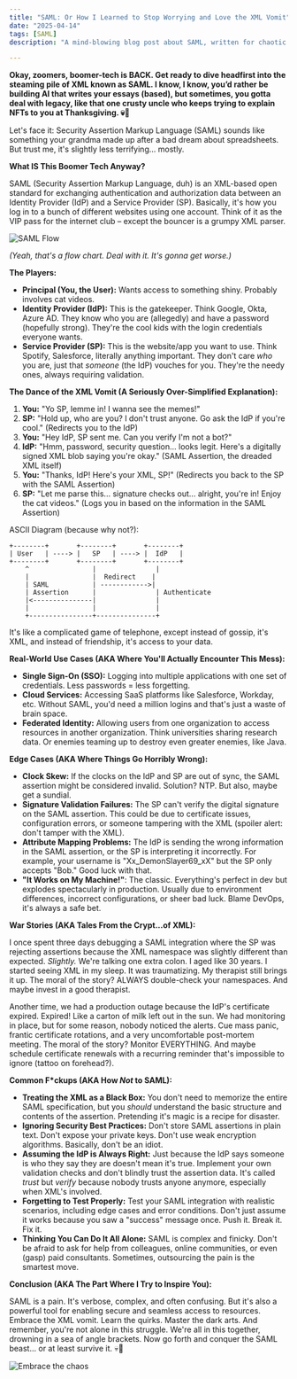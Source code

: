 ```yaml
---
title: "SAML: Or How I Learned to Stop Worrying and Love the XML Vomit"
date: "2025-04-14"
tags: [SAML]
description: "A mind-blowing blog post about SAML, written for chaotic Gen Z engineers who would rather be doomscrolling."

---
```


**Okay, zoomers, boomer-tech is BACK. Get ready to dive headfirst into the steaming pile of XML known as SAML. I know, I know, you’d rather be building AI that writes your essays (based), but sometimes, you gotta deal with legacy, like that one crusty uncle who keeps trying to explain NFTs to you at Thanksgiving. 💀🙏**

Let's face it: Security Assertion Markup Language (SAML) sounds like something your grandma made up after a bad dream about spreadsheets. But trust me, it's slightly less terrifying... mostly.

**What IS This Boomer Tech Anyway?**

SAML (Security Assertion Markup Language, duh) is an XML-based open standard for exchanging authentication and authorization data between an Identity Provider (IdP) and a Service Provider (SP). Basically, it's how you log in to a bunch of different websites using one account. Think of it as the VIP pass for the internet club – except the bouncer is a grumpy XML parser.

![SAML Flow](https://i.imgflip.com/4qqs0t.jpg)

*(Yeah, that's a flow chart. Deal with it. It's gonna get worse.)*

**The Players:**

*   **Principal (You, the User):** Wants access to something shiny. Probably involves cat videos.
*   **Identity Provider (IdP):** This is the gatekeeper. Think Google, Okta, Azure AD. They know who you are (allegedly) and have a password (hopefully strong). They're the cool kids with the login credentials everyone wants.
*   **Service Provider (SP):** This is the website/app you want to use. Think Spotify, Salesforce, literally anything important. They don't care *who* you are, just that *someone* (the IdP) vouches for you. They're the needy ones, always requiring validation.

**The Dance of the XML Vomit (A Seriously Over-Simplified Explanation):**

1.  **You:** "Yo SP, lemme in! I wanna see the memes!"
2.  **SP:** "Hold up, who are you? I don't trust anyone. Go ask the IdP if you're cool." (Redirects you to the IdP)
3.  **You:** "Hey IdP, SP sent me. Can you verify I'm not a bot?"
4.  **IdP:** "Hmm, password, security question... looks legit. Here's a digitally signed XML blob saying you're okay." (SAML Assertion, the dreaded XML itself)
5.  **You:** "Thanks, IdP! Here's your XML, SP!" (Redirects you back to the SP with the SAML Assertion)
6.  **SP:** "Let me parse this... signature checks out... alright, you're in! Enjoy the cat videos." (Logs you in based on the information in the SAML Assertion)

ASCII Diagram (because why not?):

```
+--------+       +--------+       +--------+
| User   | ----> |   SP   | ----> |  IdP   |
+--------+       +--------+       +--------+
    ^                |               |
    |                |  Redirect    |
    | SAML           | ------------>|
    | Assertion      |               | Authenticate
    |<---------------|               |
    |                |               |
    +----------------+---------------+
```

It's like a complicated game of telephone, except instead of gossip, it's XML, and instead of friendship, it's access to your data.

**Real-World Use Cases (AKA Where You'll Actually Encounter This Mess):**

*   **Single Sign-On (SSO):** Logging into multiple applications with one set of credentials. Less passwords = less forgetting.
*   **Cloud Services:** Accessing SaaS platforms like Salesforce, Workday, etc. Without SAML, you'd need a million logins and that's just a waste of brain space.
*   **Federated Identity:** Allowing users from one organization to access resources in another organization. Think universities sharing research data. Or enemies teaming up to destroy even greater enemies, like Java.

**Edge Cases (AKA Where Things Go Horribly Wrong):**

*   **Clock Skew:** If the clocks on the IdP and SP are out of sync, the SAML assertion might be considered invalid. Solution? NTP. But also, maybe get a sundial.
*   **Signature Validation Failures:** The SP can't verify the digital signature on the SAML assertion. This could be due to certificate issues, configuration errors, or someone tampering with the XML (spoiler alert: don't tamper with the XML).
*   **Attribute Mapping Problems:** The IdP is sending the wrong information in the SAML assertion, or the SP is interpreting it incorrectly. For example, your username is "Xx_DemonSlayer69_xX" but the SP only accepts "Bob." Good luck with that.
*   **"It Works on My Machine!"**: The classic. Everything's perfect in dev but explodes spectacularly in production. Usually due to environment differences, incorrect configurations, or sheer bad luck. Blame DevOps, it's always a safe bet.

**War Stories (AKA Tales From the Crypt...of XML):**

I once spent three days debugging a SAML integration where the SP was rejecting assertions because the XML namespace was slightly different than expected. *Slightly.* We're talking one extra colon. I aged like 30 years. I started seeing XML in my sleep. It was traumatizing. My therapist still brings it up. The moral of the story? ALWAYS double-check your namespaces. And maybe invest in a good therapist.

Another time, we had a production outage because the IdP's certificate expired. Expired! Like a carton of milk left out in the sun. We had monitoring in place, but for some reason, nobody noticed the alerts. Cue mass panic, frantic certificate rotations, and a very uncomfortable post-mortem meeting. The moral of the story? Monitor EVERYTHING. And maybe schedule certificate renewals with a recurring reminder that's impossible to ignore (tattoo on forehead?).

**Common F\*ckups (AKA How *Not* to SAML):**

*   **Treating the XML as a Black Box:** You don't need to memorize the entire SAML specification, but you *should* understand the basic structure and contents of the assertion. Pretending it's magic is a recipe for disaster.
*   **Ignoring Security Best Practices:** Don't store SAML assertions in plain text. Don't expose your private keys. Don't use weak encryption algorithms. Basically, don't be an idiot.
*   **Assuming the IdP is Always Right:** Just because the IdP says someone is who they say they are doesn't mean it's true. Implement your own validation checks and don't blindly trust the assertion data. It's called *trust* but *verify* because nobody trusts anyone anymore, especially when XML's involved.
*   **Forgetting to Test Properly:** Test your SAML integration with realistic scenarios, including edge cases and error conditions. Don't just assume it works because you saw a "success" message once. Push it. Break it. Fix it.
*   **Thinking You Can Do It All Alone:** SAML is complex and finicky. Don't be afraid to ask for help from colleagues, online communities, or even (gasp) paid consultants. Sometimes, outsourcing the pain is the smartest move.

**Conclusion (AKA The Part Where I Try to Inspire You):**

SAML is a pain. It's verbose, complex, and often confusing. But it's also a powerful tool for enabling secure and seamless access to resources. Embrace the XML vomit. Learn the quirks. Master the dark arts. And remember, you're not alone in this struggle. We're all in this together, drowning in a sea of angle brackets. Now go forth and conquer the SAML beast... or at least survive it. 💀🙏

![Embrace the chaos](https://i.kym-cdn.com/entries/icons/original/000/027/475/Screen_Shot_2018-10-25_at_11.02.15_AM.png)
